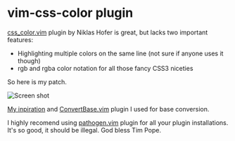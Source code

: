 vim-css-color plugin
====================

[css\_color.vim](http://www.vim.org/scripts/script.php?script_id=2150) plugin by Niklas Hofer is great, but lacks two important features:

* Highlighting multiple colors on the same line (not sure if anyone uses it though)
* rgb and rgba color notation for all those fancy CSS3 niceties

So here is my patch.

![Screen shot](http://github.com/skammer/vim-css-color/raw/master/Screen%20shot%202010-07-04%20at%200.19.46.png)

[My inpiration](http://julien.danjou.info/rainbow-mode.html) and [ConvertBase.vim](http://www.vim.org/scripts/script.php?script_id=54) plugin I used for base conversion.

I highly recomend using [pathogen.vim](http://www.vim.org/scripts/script.php?script_id=2332) plugin for all your plugin installations. It's so good, it should be illegal. God bless Tim Pope.
